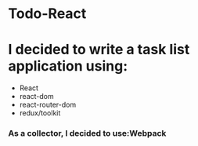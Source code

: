 # Todo-React
<h1>I decided to write a task list application using:</h1>
<ul>
  <li>React</li>
  <li>react-dom</li>
  <li>react-router-dom</li>
  <li>redux/toolkit</li>
</ul>
<h3>As a collector, I decided to use:<strong>Webpack</strong></h3>
